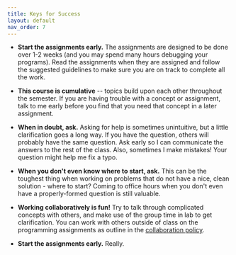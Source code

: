 ```yaml
---
title: Keys for Success
layout: default
nav_order: 7
---
```


- **Start the assignments early.** The assignments are designed to be done over 1-2 weeks (and you may spend many hours debugging your programs).  Read the assignments when they are assigned and follow the suggested guidelines to make sure you are on track to complete all the work. 

- **This course is cumulative** -- topics build upon each other throughout the semester. If you are having trouble with a concept or assignment, talk to me early before you find that you need that concept in a later assignment.

- **When in doubt, ask.** Asking for help is sometimes unintuitive, but a little clarification goes a long way. If you have the question, others will probably have the same question. Ask early so I can communicate the answers to the rest of the class. Also, sometimes I make mistakes! Your question might help me fix a typo. 

- **When you don't even know where to start, ask.**  This can be the toughest thing when working on problems that do not have a nice, clean solution - where to start?  Coming to office hours when you don't even have a properly-formed question is still valuable.

- **Working collaboratively is fun!** Try to talk through complicated concepts with others, and make use of the group time in lab to get clarification. You can work with others outside of class on the programming assignments as outline in the [collaboration policy](policies.md/#collaboration-policy).

- **Start the assignments early.**  Really.
